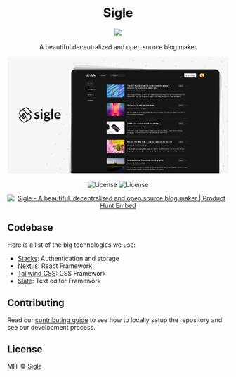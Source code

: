 <h1 align="center">Sigle</h1>

<p align="center">
  <img src="https://raw.githubusercontent.com/sigle/sigle/main/assets/icon-192x192.png" height="50">
</p>

<p align="center">
  A beautiful decentralized and open source blog maker
</p>

<p align="center">
  <img src="https://raw.githubusercontent.com/sigle/sigle/main/assets/screens.png">
</p>

<p align="center">
  <img src="https://badgen.net/travis/sigle/sigle" alt="License">
  <img src="https://badgen.net/badge/license/MIT/blue" alt="License">
</p>

<p align="center">
  <a href="https://www.producthunt.com/posts/sigle?utm_source=badge-featured&utm_medium=badge&utm_souce=badge-sigle" target="_blank"><img src="https://api.producthunt.com/widgets/embed-image/v1/featured.svg?post_id=145305&theme=light" alt="Sigle - A beautiful, decentralized and open source blog maker | Product Hunt Embed" style="width: 250px; height: 54px;" width="250px" height="54px" /></a>
</p>

## Codebase

Here is a list of the big technologies we use:

- [Stacks](https://www.stacks.co/): Authentication and storage
- [Next.js](https://nextjs.org/): React Framework
- [Tailwind CSS](https://tailwindcss.com/): CSS Framework
- [Slate](https://www.slatejs.org/): Text editor Framework

## Contributing

Read our [contributing guide](CONTRIBUTING.md) to see how to locally setup the repository and see our development process.

## License

MIT © [Sigle](https://www.sigle.io/)
